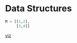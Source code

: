 # Data Structures

```python
M = [[1,2],
     [3,4]]
```

[viz](http://www.pythontutor.com/visualize.html#code=M+%3D+%5B%5B1,2%5D,+%5B3,4%5D%5D%0A&mode=display&origin=opt-frontend.js&cumulative=false&heapPrimitives=false&textReferences=false&py=2&rawInputLstJSON=%5B%5D&curInstr=1)